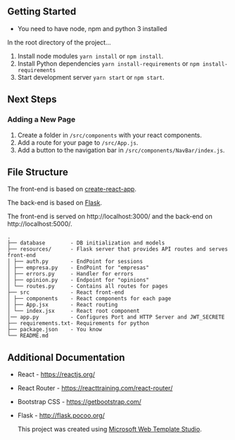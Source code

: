 ## Getting Started
* You need to have node, npm and python 3 installed

In the root directory of the project...

1. Install node modules `yarn install` or `npm install`.
2. Install Python dependencies `yarn install-requirements` or `npm install-requirements`
2. Start development server `yarn start` or `npm start`.

## Next Steps


### Adding a New Page

1. Create a folder in `/src/components` with your react components.
2. Add a route for your page to `/src/App.js`.
3. Add a button to the navigation bar in `/src/components/NavBar/index.js`.


## File Structure

The front-end is based on [create-react-app](https://github.com/facebook/create-react-app).

The back-end is based on [Flask](https://github.com/pallets/flask).

The front-end is served on http://localhost:3000/ and the back-end on http://localhost:5000/.

```
.
├── database 		- DB initialization and models
├── resources/ 		- Flask server that provides API routes and serves front-end
│ ├── auth.py 		- EndPoint for sessions
│ ├── empresa.py 	- EndPoint for "empresas"
│ ├── errors.py 	- Handler for errors
│ ├── opinion.py 	- Endpoint for "opinions"
│ └── routes.py 	- Contains all routes for pages
├── src 			- React front-end
│ ├── components 	- React components for each page
│ ├── App.jsx 		- React routing
│ └── index.jsx 	- React root component
│── app.py 			- Configures Port and HTTP Server and JWT_SECRETE
├── requirements.txt- Requirements for python
├── package.json 	- You know
└── README.md
```

## Additional Documentation


- React - https://reactjs.org/
- React Router - https://reacttraining.com/react-router/

- Bootstrap CSS - https://getbootstrap.com/
- Flask - http://flask.pocoo.org/


  This project was created using [Microsoft Web Template Studio](https://github.com/Microsoft/WebTemplateStudio).
